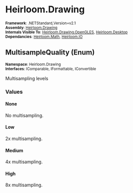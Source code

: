 # Heirloom.Drawing

<small>**Framework**: .NETStandard,Version=v2.1</small>  
<small>**Assembly**: [Heirloom.Drawing](../Heirloom.Drawing/Heirloom.Drawing.md)</small>  
<small>**Internals Visible To**: [Heirloom.Drawing.OpenGLES](../Heirloom.Drawing.OpenGLES/Heirloom.Drawing.OpenGLES.md), [Heirloom.Desktop](../Heirloom.Desktop/Heirloom.Desktop.md)</small>  
<small>**Dependancies**: [Heirloom.Math](../Heirloom.Math/Heirloom.Math.md), [Heirloom.IO](../Heirloom.IO/Heirloom.IO.md)</small>  

## MultisampleQuality (Enum)
<small>**Namespace**: Heirloom.Drawing</small>  
<small>**Interfaces**: IComparable, IFormattable, IConvertible</small>  

Multisampling levels

### Values

#### None
<member name="F:Heirloom.Drawing.MultisampleQuality.None">
  <summary>
            No multisampling.
            </summary>
</member>

#### Low
<member name="F:Heirloom.Drawing.MultisampleQuality.Low">
  <summary>
            2x multisampling.
            </summary>
</member>

#### Medium
<member name="F:Heirloom.Drawing.MultisampleQuality.Medium">
  <summary>
            4x multisampling.
            </summary>
</member>

#### High
<member name="F:Heirloom.Drawing.MultisampleQuality.High">
  <summary>
            8x multisampling.
            </summary>
</member>

